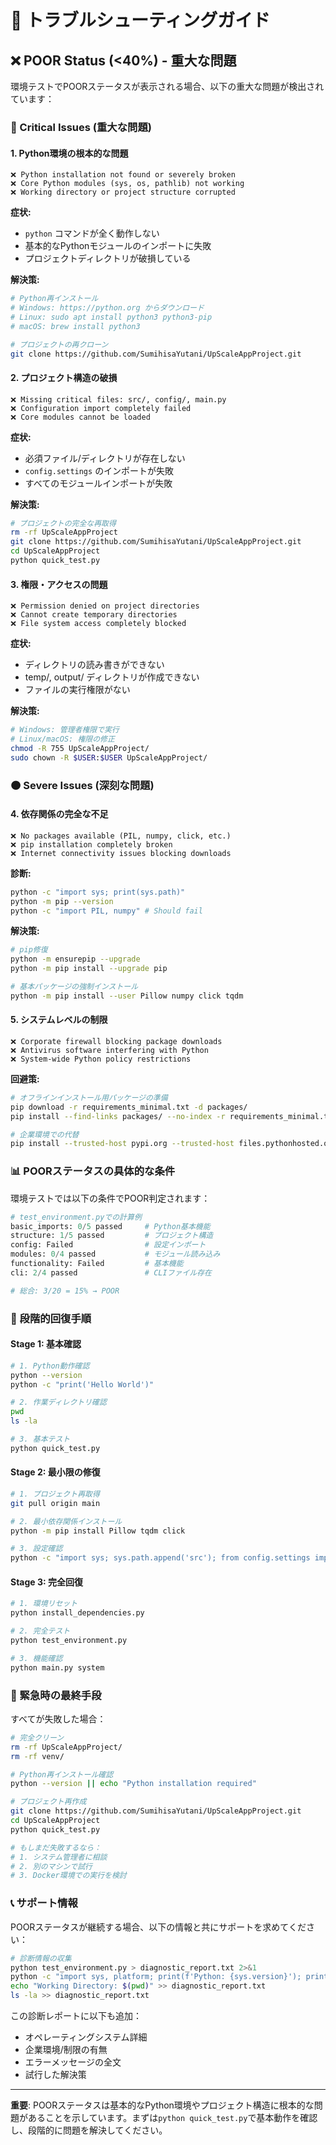 # 🚨 トラブルシューティングガイド

## ❌ POOR Status (<40%) - 重大な問題

環境テストでPOORステータスが表示される場合、以下の重大な問題が検出されています：

### 🔴 Critical Issues (重大な問題)

#### 1. Python環境の根本的な問題
```
❌ Python installation not found or severely broken
❌ Core Python modules (sys, os, pathlib) not working
❌ Working directory or project structure corrupted
```

**症状:**
- `python` コマンドが全く動作しない
- 基本的なPythonモジュールのインポートに失敗
- プロジェクトディレクトリが破損している

**解決策:**
```bash
# Python再インストール
# Windows: https://python.org からダウンロード
# Linux: sudo apt install python3 python3-pip
# macOS: brew install python3

# プロジェクトの再クローン
git clone https://github.com/SumihisaYutani/UpScaleAppProject.git
```

#### 2. プロジェクト構造の破損
```
❌ Missing critical files: src/, config/, main.py
❌ Configuration import completely failed
❌ Core modules cannot be loaded
```

**症状:**
- 必須ファイル/ディレクトリが存在しない
- `config.settings` のインポートが失敗
- すべてのモジュールインポートが失敗

**解決策:**
```bash
# プロジェクトの完全な再取得
rm -rf UpScaleAppProject
git clone https://github.com/SumihisaYutani/UpScaleAppProject.git
cd UpScaleAppProject
python quick_test.py
```

#### 3. 権限・アクセスの問題
```
❌ Permission denied on project directories
❌ Cannot create temporary directories
❌ File system access completely blocked
```

**症状:**
- ディレクトリの読み書きができない
- temp/, output/ ディレクトリが作成できない
- ファイルの実行権限がない

**解決策:**
```bash
# Windows: 管理者権限で実行
# Linux/macOS: 権限の修正
chmod -R 755 UpScaleAppProject/
sudo chown -R $USER:$USER UpScaleAppProject/
```

### 🟠 Severe Issues (深刻な問題)

#### 4. 依存関係の完全な不足
```
❌ No packages available (PIL, numpy, click, etc.)
❌ pip installation completely broken
❌ Internet connectivity issues blocking downloads
```

**診断:**
```bash
python -c "import sys; print(sys.path)"
python -m pip --version
python -c "import PIL, numpy" # Should fail
```

**解決策:**
```bash
# pip修復
python -m ensurepip --upgrade
python -m pip install --upgrade pip

# 基本パッケージの強制インストール
python -m pip install --user Pillow numpy click tqdm
```

#### 5. システムレベルの制限
```
❌ Corporate firewall blocking package downloads
❌ Antivirus software interfering with Python
❌ System-wide Python policy restrictions
```

**回避策:**
```bash
# オフラインインストール用パッケージの準備
pip download -r requirements_minimal.txt -d packages/
pip install --find-links packages/ --no-index -r requirements_minimal.txt

# 企業環境での代替
pip install --trusted-host pypi.org --trusted-host files.pythonhosted.org -r requirements_minimal.txt
```

### 📊 POORステータスの具体的な条件

環境テストでは以下の条件でPOOR判定されます：

```python
# test_environment.pyでの計算例
basic_imports: 0/5 passed     # Python基本機能
structure: 1/5 passed         # プロジェクト構造  
config: Failed                # 設定インポート
modules: 0/4 passed           # モジュール読み込み
functionality: Failed         # 基本機能
cli: 2/4 passed               # CLIファイル存在

# 総合: 3/20 = 15% → POOR
```

### 🔧 段階的回復手順

#### Stage 1: 基本確認
```bash
# 1. Python動作確認
python --version
python -c "print('Hello World')"

# 2. 作業ディレクトリ確認  
pwd
ls -la

# 3. 基本テスト
python quick_test.py
```

#### Stage 2: 最小限の修復
```bash
# 1. プロジェクト再取得
git pull origin main

# 2. 最小依存関係インストール
python -m pip install Pillow tqdm click

# 3. 設定確認
python -c "import sys; sys.path.append('src'); from config.settings import VIDEO_SETTINGS; print('OK')"
```

#### Stage 3: 完全回復
```bash
# 1. 環境リセット
python install_dependencies.py

# 2. 完全テスト
python test_environment.py

# 3. 機能確認
python main.py system
```

### 🚨 緊急時の最終手段

すべてが失敗した場合：

```bash
# 完全クリーン
rm -rf UpScaleAppProject/
rm -rf venv/

# Python再インストール確認
python --version || echo "Python installation required"

# プロジェクト再作成
git clone https://github.com/SumihisaYutani/UpScaleAppProject.git
cd UpScaleAppProject
python quick_test.py

# もしまだ失敗するなら：
# 1. システム管理者に相談
# 2. 別のマシンで試行
# 3. Docker環境での実行を検討
```

### 📞 サポート情報

POORステータスが継続する場合、以下の情報と共にサポートを求めてください：

```bash
# 診断情報の収集
python test_environment.py > diagnostic_report.txt 2>&1
python -c "import sys, platform; print(f'Python: {sys.version}'); print(f'Platform: {platform.platform()}'); print(f'Path: {sys.path}')" >> diagnostic_report.txt
echo "Working Directory: $(pwd)" >> diagnostic_report.txt
ls -la >> diagnostic_report.txt
```

この診断レポートに以下も追加：
- オペレーティングシステム詳細
- 企業環境/制限の有無
- エラーメッセージの全文
- 試行した解決策

---

**重要**: POORステータスは基本的なPython環境やプロジェクト構造に根本的な問題があることを示しています。まずは`python quick_test.py`で基本動作を確認し、段階的に問題を解決してください。